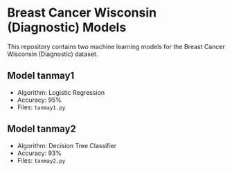 # Breast Cancer Wisconsin (Diagnostic) Models

This repository contains two machine learning models for the Breast Cancer Wisconsin (Diagnostic) dataset.

## Model tanmay1
- Algorithm: Logistic Regression
- Accuracy: 95%
- Files: `tanmay1.py`

## Model tanmay2
- Algorithm: Decision Tree Classifier
- Accuracy: 93%
- Files: `tanmay2.py`

